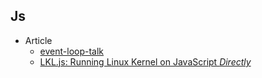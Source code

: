 ## Js

+ Article
    + [event-loop-talk](https://github.com/ejzimmer/event-loop-talk)
    + [LKL.js: Running Linux Kernel on JavaScript *Directly*](https://speakerdeck.com/retrage/lkl-dot-js-running-linux-kernel-on-javascript-star-directly-star)
